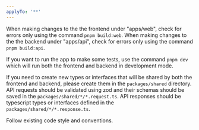 ```yaml
---
applyTo: '**'
---
```


When making changes to the the frontend under "apps/web", check for errors only using the command `pnpm build:web`.
When making changes to the the backend under "apps/api", check for errors only using the command `pnpm build:api`.

If you want to run the app to make some tests, use the command `pnpm dev` which will run both the frontend and backend in development mode.

If you need to create new types or interfaces that will be shared by both the frontend and backend, please create them in the `packages/shared` directory.
API requests should be validated using zod and their schemas should be saved in the `packages/shared/*/*.request.ts`.
API responses should be typescript types or interfaces defined in the `packages/shared/*/*.response.ts`.

Follow existing code style and conventions.
